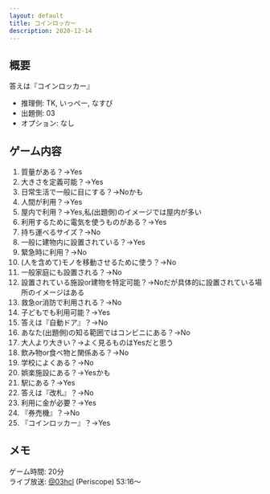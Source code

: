 ```yaml
---
layout: default
title: コインロッカー
description: 2020-12-14
---
```


## 概要

答えは『コインロッカー』

- 推理側: TK, いっぺー, なすび
- 出題側: 03
- オプション: なし

## ゲーム内容

1. 質量がある？→Yes
2. 大きさを定義可能？→Yes
3. 日常生活で一般に目にする？→Noかも
4. 人間が利用？→Yes
5. 屋内で利用？→Yes,私(出題側)のイメージでは屋内が多い
6. 利用するために電気を使うものがある？→Yes
7. 持ち運べるサイズ？→No
8. 一般に建物内に設置されている？→Yes
9. 緊急時に利用？→No
10. (人を含めて)モノを移動させるために使う？→No
11. 一般家庭にも設置される？→No
12. 設置されている施設or建物を特定可能？→Noだが具体的に設置されている場所のイメージはある
13. 救急or消防で利用される？→No
14. 子どもでも利用可能？→Yes
15. 答えは『自動ドア』？→No
16. あなた(出題側)の知る範囲ではコンビニにある？→No
17. 大人より大きい？→よく見るものはYesだと思う
18. 飲み物or食べ物と関係ある？→No
19. 学校によくある？→No
20. 娯楽施設にある？→Yesかも
21. 駅にある？→Yes
22. 答えは『改札』？→No
23. 利用に金が必要？→Yes
24. 『券売機』？→No
25. 『コインロッカー』？→Yes

## メモ

ゲーム時間: 20分  
ライブ放送: [@03hcl](https://www.periscope.tv/03hcl/1nAKELjMmVkxL?t=53m16s) (Periscope) 53:16～
